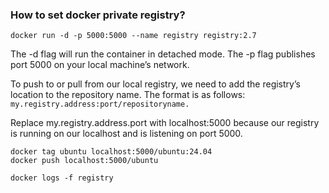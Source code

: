 ### How to set docker private registry?

    docker run -d -p 5000:5000 --name registry registry:2.7

The -d flag will run the container in detached mode. The -p flag publishes port 5000 on your local machine’s network.

To push to or pull from our local registry, we need to add the registry’s location to the repository name. The format is as follows: `my.registry.address:port/repositoryname.`

Replace my.registry.address.port with localhost:5000 because our registry is running on our localhost and is listening on port 5000. 

    docker tag ubuntu localhost:5000/ubuntu:24.04
    docker push localhost:5000/ubuntu

    docker logs -f registry